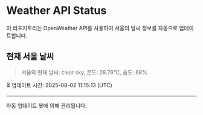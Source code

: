 
# Weather API Status

이 리포지토리는 OpenWeather API를 사용하여 서울의 날씨 정보를 자동으로 업데이트합니다.

## 현재 서울 날씨
> 서울의 현재 날씨: clear sky, 온도: 28.76°C, 습도: 68%

⏳ 업데이트 시간: 2025-08-02 11:15:13 (UTC)

---
자동 업데이트 봇에 의해 관리됩니다.
